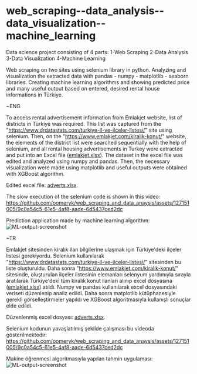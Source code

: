 # web_scraping--data_analysis--data_visualization--machine_learning
Data science project consisting of 4 parts:   1-Web Scraping    2-Data Analysis    3-Data Visualization    4-Machine Learning

Web scraping on two sites using selenium library in python. Analyzing and visualization the extracted data with pandas - numpy - matplotlib - seaborn libraries. Creating machine learning algorithms and showing predicted price and many useful output based on entered, desired rental house informations in Türkiye.



~ENG

To access rental advertisement information from Emlakjet website, list of districts in Türkiye was required. This list was captured from the "https://www.drdatastats.com/turkiye-il-ve-ilceler-listesi/" site using selenium. Then, on the "https://www.emlakjet.com/kiralik-konut/" website, the elements of the district list were searched sequentially with the help of selenium, and all rental housing advertisements in Turkey were extracted and put into an Excel file ([emlakjet.xlsx](https://github.com/oomeryk/web_scraping_and_data_anaysis/files/12775494/emlakjet.xlsx)). The dataset in the excel file was edited and analyzed using numpy and pandas. Then, the necessary visualization were made using matplotlib and useful outputs were obtained with XGBoost algorithm.


Edited excel file:  [adverts.xlsx](https://github.com/oomeryk/Data-Science-Project/files/13061178/adverts1-2.xlsx). 


The slow execution of the selenium code is shown in this video:  https://github.com/oomeryk/web_scraping_and_data_anaysis/assets/127151005/9c0a54c5-61e5-4af8-aade-6d5437ced2dc

   
Prediction application made by machine learning algorithm:  ![ML-output-screenshot](https://github.com/oomeryk/Data-Science-Project/assets/127151005/cc24700e-0272-4775-8ed0-f527b3270cc2)


~TR

Emlakjet sitesinden kiralık ilan bilgilerine ulaşmak için Türkiye'deki ilçeler listesi gerekiyordu. Selenium kullanılarak "https://www.drdatastats.com/turkiye-il-ve-ilceler-listesi/" sitesinden bu liste oluşturuldu. Daha sonra "https://www.emlakjet.com/kiralik-konut/" sitesinde, oluşturulan ilçeler listesinin elemanları selenyum yardımıyla sırayla aratılarak Türkiye'deki tüm kiralık konut ilanları alınıp excel dosyasına ([emlakjet.xlsx](https://github.com/oomeryk/web_scraping_and_data_anaysis/files/12775494/emlakjet.xlsx)) atıldı. Numpy ve pandas kullanılarak excel dosyasındaki veriseti düzenlenip analiz edildi. Daha sonra matplotlib kütüphanesiyle gerekli görselleştirmeler yapıldı ve XGBoost algoritmasıyla kullanışlı sonuçlar elde edildi.

 
Düzenlenmiş excel dosyası:  [adverts.xlsx](https://github.com/oomeryk/Data-Science-Project/files/13061178/adverts1-2.xlsx). 
 

Selenium kodunun yavaşlatılmış şekilde çalışması bu videoda gösterilmektedir:  https://github.com/oomeryk/web_scraping_and_data_anaysis/assets/127151005/9c0a54c5-61e5-4af8-aade-6d5437ced2dc


Makine öğrenmesi algoritmasıyla yapılan tahmin uygulaması:   ![ML-output-screenshot](https://github.com/oomeryk/Data-Science-Project/assets/127151005/cc24700e-0272-4775-8ed0-f527b3270cc2)







